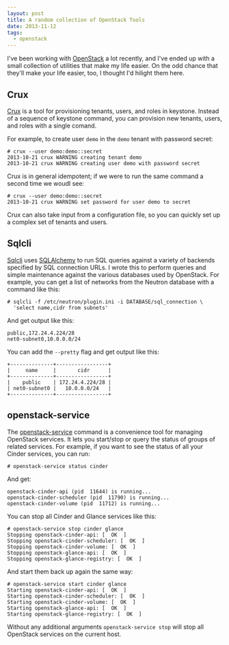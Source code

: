 ```yaml
---
layout: post
title: A random collection of OpenStack Tools
date: 2013-11-12
tags:
  - openstack
---
```


I've been working with [OpenStack][] a lot recently, and I've ended up with a small collection of utilities that make my life easier.  On the odd chance that they'll make your life easier, too, I thought I'd hilight them here.

<!-- more -->

## Crux

[Crux][] is a tool for provisioning tenants, users, and roles in keystone.  Instead of a sequence of keystone command, you can provision new tenants, users, and roles with a single comand.

For example, to create user `demo` in the `demo` tenant with password secret:

    # crux --user demo:demo::secret
    2013-10-21 crux WARNING creating tenant demo
    2013-10-21 crux WARNING creating user demo with password secret

Crux is in general idempotent; if we were to run the same command a second time we woudl see:

    # crux --user demo:demo::secret
    2013-10-21 crux WARNING set password for user demo to secret
    
Crux can also take input from a configuration file, so you can quickly set up a complex set of tenants and users.

## Sqlcli

[Sqlcli][] uses [SQLAlchemy][] to run SQL queries against a variety of backends specified by SQL connection URLs.  I wrote this to perform queries and simple maintenance against the various databases used by OpenStack.  For example, you can get a list of networks from the Neutron database with a command like this:

    # sqlcli -f /etc/neutron/plugin.ini -i DATABASE/sql_connection \
      'select name,cidr from subnets'

And get output like this:

    public,172.24.4.224/28
    net0-subnet0,10.0.0.0/24

You can add the `--pretty` flag and get output like this:

    +--------------+-----------------+
    |     name     |       cidr      |
    +--------------+-----------------+
    |    public    | 172.24.4.224/28 |
    | net0-subnet0 |   10.0.0.0/24   |
    +--------------+-----------------+

## openstack-service

The [openstack-service][osctl] command is a convenience tool for managing OpenStack services.  It lets you start/stop or query the status of groups of related services.  For example, if you want to see the status of all your Cinder services, you can run:

    # openstack-service status cinder
    
And get:

    openstack-cinder-api (pid  11644) is running...
    openstack-cinder-scheduler (pid  11790) is running...
    openstack-cinder-volume (pid  11712) is running...

You can stop all Cinder and Glance services like this:

    # openstack-service stop cinder glance
    Stopping openstack-cinder-api: [  OK  ]
    Stopping openstack-cinder-scheduler: [  OK  ]
    Stopping openstack-cinder-volume: [  OK  ]
    Stopping openstack-glance-api: [  OK  ]
    Stopping openstack-glance-registry: [  OK  ]

And start them back up again the same way:

    # openstack-service start cinder glance
    Starting openstack-cinder-api: [  OK  ]
    Starting openstack-cinder-scheduler: [  OK  ]
    Starting openstack-cinder-volume: [  OK  ]
    Starting openstack-glance-api: [  OK  ]
    Starting openstack-glance-registry: [  OK  ]

Without any additional arguments `openstack-service stop` will stop all OpenStack services on the current host.

[sqlalchemy]: http://www.sqlalchemy.org/
[openstack]: http://openstack.org/
[crux]: http://github.com/larsks/crux
[sqlcli]: http://github.com/larsks/sqlcli
[osctl]: http://github.com/larsks/osctl

